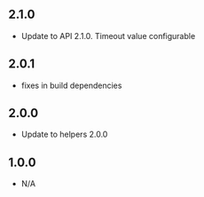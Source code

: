 2.1.0
---
* Update to API 2.1.0. Timeout value configurable

2.0.1
---
* fixes in build dependencies

2.0.0
---
* Update to helpers 2.0.0

1.0.0
---
* N/A
